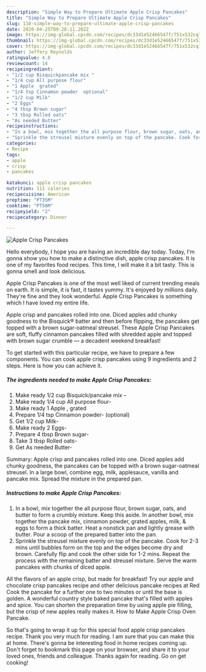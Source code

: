 ```yaml
---
description: "Simple Way to Prepare Ultimate Apple Crisp Pancakes"
title: "Simple Way to Prepare Ultimate Apple Crisp Pancakes"
slug: 110-simple-way-to-prepare-ultimate-apple-crisp-pancakes
date: 2020-04-25T09:28:11.202Z
image: https://img-global.cpcdn.com/recipes/dc33d1e52466547f/751x532cq70/apple-crisp-pancakes-recipe-main-photo.jpg
thumbnail: https://img-global.cpcdn.com/recipes/dc33d1e52466547f/751x532cq70/apple-crisp-pancakes-recipe-main-photo.jpg
cover: https://img-global.cpcdn.com/recipes/dc33d1e52466547f/751x532cq70/apple-crisp-pancakes-recipe-main-photo.jpg
author: Jeffery Reynolds
ratingvalue: 4.8
reviewcount: 14
recipeingredient:
- "1/2 cup Bisquickpancake mix "
- "1/4 cup All purpose flour"
- "1 Apple  grated"
- "1/4 tsp Cinnamon powder  optional"
- "1/2 cup Milk"
- "2 Eggs"
- "4 tbsp Brown sugar"
- "3 tbsp Rolled oats"
- "As needed Butter"
recipeinstructions:
- "In a bowl, mix together the all purpose flour, brown sugar, oats, and butter to form a crumbly mixture. Keep this aside. In another bowl, mix together the pancake mix, cinnamon powder, grated apples, milk, &amp; eggs to form a thick batter. Heat a nonstick pan and lightly grease with butter. Pour a scoop of the prepared batter into the pan."
- "Sprinkle the streusel mixture evenly on top of the pancake. Cook for 2-3 mins until bubbles form on the top and the edges become dry and brown. Carefully flip and cook the other side for 1-2 mins. Repeat the process with the remaining batter and streusel mixture. Serve the warm pancakes with chunks of diced apple."
categories:
- Recipe
tags:
- apple
- crisp
- pancakes

katakunci: apple crisp pancakes 
nutrition: 111 calories
recipecuisine: American
preptime: "PT35M"
cooktime: "PT50M"
recipeyield: "2"
recipecategory: Dinner

---
```



![Apple Crisp Pancakes](https://img-global.cpcdn.com/recipes/dc33d1e52466547f/751x532cq70/apple-crisp-pancakes-recipe-main-photo.jpg)

Hello everybody, I hope you are having an incredible day today. Today, I'm gonna show you how to make a distinctive dish, apple crisp pancakes. It is one of my favorites food recipes. This time, I will make it a bit tasty. This is gonna smell and look delicious.

Apple Crisp Pancakes is one of the most well liked of current trending meals on earth. It is simple, it is fast, it tastes yummy. It's enjoyed by millions daily. They're fine and they look wonderful. Apple Crisp Pancakes is something which I have loved my entire life.

Apple crisp and pancakes rolled into one. Diced apples add chunky goodness to the Bisquick® batter and then before flipping, the pancakes get topped with a brown sugar-oatmeal streusel. These Apple Crisp Pancakes are soft, fluffy cinnamon pancakes filled with shredded apple and topped with brown sugar crumble — a decadent weekend breakfast!


To get started with this particular recipe, we have to prepare a few components. You can cook apple crisp pancakes using 9 ingredients and 2 steps. Here is how you can achieve it.

##### The ingredients needed to make Apple Crisp Pancakes:

1. Make ready 1/2 cup Bisquick/pancake mix –
1. Make ready 1/4 cup All purpose flour-
1. Make ready 1 Apple , grated
1. Prepare 1/4 tsp Cinnamon powder-  (optional)
1. Get 1/2 cup Milk-
1. Make ready 2 Eggs-
1. Prepare 4 tbsp Brown sugar-
1. Take 3 tbsp Rolled oats-
1. Get As needed Butter-


Summary: Apple crisp and pancakes rolled into one. Diced apples add chunky goodness, the pancakes can be topped with a brown sugar-oatmeal streusel. In a large bowl, combine egg, milk, applesauce, vanilla and pancake mix. Spread the mixture in the prepared pan. 

##### Instructions to make Apple Crisp Pancakes:

1. In a bowl, mix together the all purpose flour, brown sugar, oats, and butter to form a crumbly mixture. Keep this aside. In another bowl, mix together the pancake mix, cinnamon powder, grated apples, milk, &amp; eggs to form a thick batter. Heat a nonstick pan and lightly grease with butter. Pour a scoop of the prepared batter into the pan.
1. Sprinkle the streusel mixture evenly on top of the pancake. Cook for 2-3 mins until bubbles form on the top and the edges become dry and brown. Carefully flip and cook the other side for 1-2 mins. Repeat the process with the remaining batter and streusel mixture. Serve the warm pancakes with chunks of diced apple.


All the flavors of an apple crisp, but made for breakfast! Try our apple and chocolate crisp pancakes recipe and other delicious pancake recipes at Red Cook the pancake for a further one to two minutes or until the base is golden. A wonderful country style baked pancake that&#39;s filled with apples and spice. You can shorten the preparation time by using apple pie filling, but the crisp of new apples really makes it. How to Make Apple Crisp Oven Pancake. 

So that's going to wrap it up for this special food apple crisp pancakes recipe. Thank you very much for reading. I am sure that you can make this at home. There's gonna be interesting food in home recipes coming up. Don't forget to bookmark this page on your browser, and share it to your loved ones, friends and colleague. Thanks again for reading. Go on get cooking!
